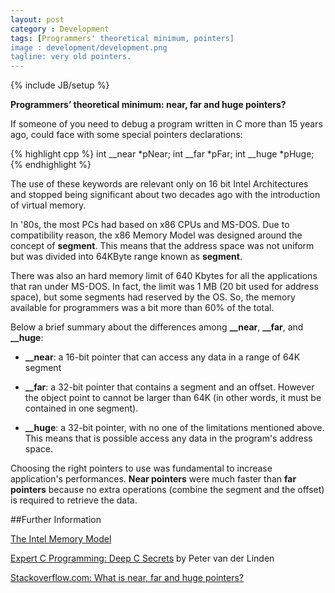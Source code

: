 ```yaml
---
layout: post
category : Development
tags: [Programmers' theoretical minimum, pointers]
image : development/development.png
tagline: very old pointers.
---
```

{% include JB/setup %}

**Programmers’ theoretical minimum: near, far and huge pointers?**

<!--more-->

If someone of you need to debug a program written in C more than 15 years ago, could face with some special pointers declarations:

{% highlight cpp %}
int __near *pNear;
int __far *pFar;
int __huge *pHuge;
{% endhighlight %}

The use of these keywords are relevant only on 16 bit Intel Architectures and stopped being significant about two decades ago with the introduction of virtual memory. 

In '80s, the most PCs had based on x86 CPUs and MS-DOS. Due to compatibility reason, the x86 Memory Model was designed around the concept of **segment**. This means that the address space was not uniform but was divided into 64KByte range known as **segment**. 

There was also an hard memory limit of 640 Kbytes for all the applications that ran under MS-DOS. In fact, the limit was 1 MB (20 bit used for address space), but some segments had reserved by the OS. So, the memory available for programmers was a bit more than 60% of the total.

Below a brief summary about the differences among **__near**, **__far**, and **__huge**:

- **__near**: a 16-bit pointer that can access any data in a range of 64K segment

- **__far**: a 32-bit pointer that contains a segment and an offset. However the object point to cannot be larger than 64K (in other words, it must be contained in one segment).

- **__huge**: a 32-bit pointer, with no one of the limitations mentioned above. This means that is possible access any data in the program's address space.

Choosing the right pointers to use was fundamental to increase application's performances. **Near pointers** were much faster than **far pointers** because no extra operations (combine the segment and the offset) is required to retrieve the data.

##Further Information

[The Intel Memory Model](http://en.wikipedia.org/wiki/Intel_Memory_Model)

[Expert C Programming: Deep C Secrets](http://www.amazon.co.uk/gp/search?index=books&linkCode=qs&keywords=9780131774292) by Peter van der Linden

[Stackoverflow.com: What is near, far and huge pointers?](http://stackoverflow.com/questions/3575592/what-is-near-far-and-huge-pointers)


